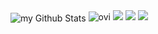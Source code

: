 <img align="center" src="https://github-readme-stats.vercel.app/api?username=SteveBloX&include_all_commits=true&count_private=true&show_icons=true&line_height=20&title_color=000000&icon_color=1124BB&text_color=000000&bg_color=0,45ff64,47b9ff" alt="my Github Stats"/>

<img src="https://github-readme-stats.vercel.app/api/top-langs?username=SteveBloX&show_icons=true&locale=en&exclude_repo=SteveBloX,steveblox.github.io&bg_color=0,45ff64,47b9ff&text_color=000000&title_color=000000" alt="ovi" />

<img src="https://streak-stats.demolab.com?user=SteveBloX&theme=dark">

<img src="http://estruyf-github.azurewebsites.net/api/VisitorHit?user=SteveBloX&repo=madushadhanushka&countColorcountColor&countColor=03fcc6"/>

<img src="https://dcbadge.vercel.app/api/shield/728694205718855832" />
